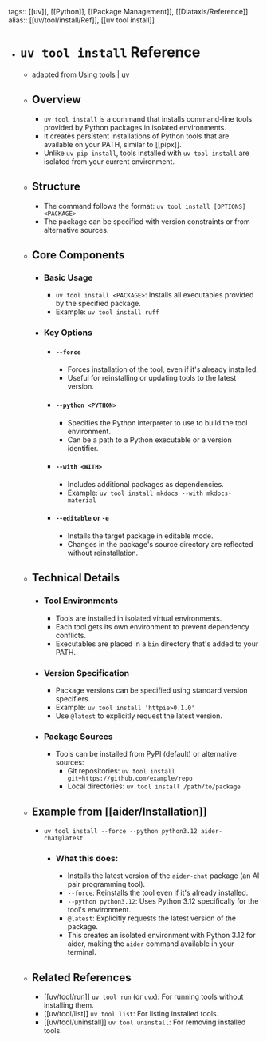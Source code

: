 tags:: [[uv]], [[Python]], [[Package Management]], [[Diataxis/Reference]]
alias:: [[uv/tool/install/Ref]], [[uv tool install]]

- # `uv tool install` Reference
	- adapted from [Using tools | uv](https://docs.astral.sh/uv/guides/tools/)
	- ## Overview
		- `uv tool install` is a command that installs command-line tools provided by Python packages in isolated environments.
		- It creates persistent installations of Python tools that are available on your PATH, similar to [[pipx]].
		- Unlike `uv pip install`, tools installed with `uv tool install` are isolated from your current environment.
	- ## Structure
		- The command follows the format: `uv tool install [OPTIONS] <PACKAGE>`
		- The package can be specified with version constraints or from alternative sources.
	- ## Core Components
		- ### Basic Usage
			- `uv tool install <PACKAGE>`: Installs all executables provided by the specified package.
			- Example: `uv tool install ruff`
		- ### Key Options
			- #### `--force`
				- Forces installation of the tool, even if it's already installed.
				- Useful for reinstalling or updating tools to the latest version.
			- #### `--python <PYTHON>`
				- Specifies the Python interpreter to use to build the tool environment.
				- Can be a path to a Python executable or a version identifier.
			- #### `--with <WITH>`
				- Includes additional packages as dependencies.
				- Example: `uv tool install mkdocs --with mkdocs-material`
			- #### `--editable` or `-e`
				- Installs the target package in editable mode.
				- Changes in the package's source directory are reflected without reinstallation.
	- ## Technical Details
		- ### Tool Environments
			- Tools are installed in isolated virtual environments.
			- Each tool gets its own environment to prevent dependency conflicts.
			- Executables are placed in a `bin` directory that's added to your PATH.
		- ### Version Specification
			- Package versions can be specified using standard version specifiers.
			- Example: `uv tool install 'httpie>0.1.0'`
			- Use `@latest` to explicitly request the latest version.
		- ### Package Sources
			- Tools can be installed from PyPI (default) or alternative sources:
				- Git repositories: `uv tool install git+https://github.com/example/repo`
				- Local directories: `uv tool install /path/to/package`
	- ## Example from [[aider/Installation]]
		- `uv tool install --force --python python3.12 aider-chat@latest`
			- ### What this does:
				- Installs the latest version of the `aider-chat` package (an AI pair programming tool).
				- `--force`: Reinstalls the tool even if it's already installed.
				- `--python python3.12`: Uses Python 3.12 specifically for the tool's environment.
				- `@latest`: Explicitly requests the latest version of the package.
				- This creates an isolated environment with Python 3.12 for aider, making the `aider` command available in your terminal.
	- ## Related References
		- [[uv/tool/run]] `uv tool run` (or `uvx`): For running tools without installing them.
		- [[uv/tool/list]] `uv tool list`: For listing installed tools.
		- [[uv/tool/uninstall]] `uv tool uninstall`: For removing installed tools.